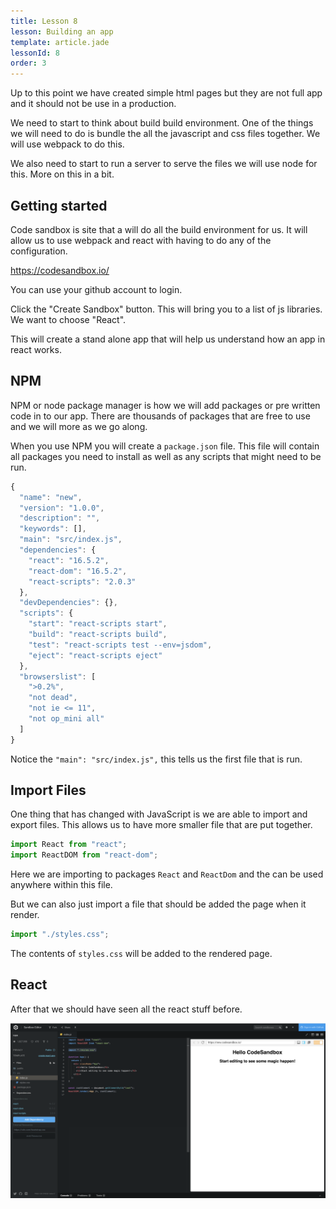 ```yaml
---
title: Lesson 8
lesson: Building an app
template: article.jade
lessonId: 8
order: 3
---
```


Up to this point we have created simple html pages but they are not full app and it should not be use in a production.

We need to start to think about build build environment.  One of the things we will need to do is bundle the all the javascript and css files together.  We will use webpack to do this.

We also need to start to run a server to serve the files we will use node for this. More on this in a bit.

## Getting started

Code sandbox is site that a will do all the build environment for us.  It will allow us to use webpack and react with having to do any of the configuration.  

https://codesandbox.io/

You can use your github account to login.

Click the "Create Sandbox" button.  This will bring you to a list of js libraries.   We want to choose "React".

This will create a stand alone app that will help us understand how an app in react works.

## NPM

NPM or node package manager is how we will add packages or pre written code in to our app.  There are thousands of packages that are free to use and we will more as we go along.

When you use NPM you will create a `package.json` file.  This file will contain all packages you need to install as well as any scripts that might need to be run.

```javascript
{
  "name": "new",
  "version": "1.0.0",
  "description": "",
  "keywords": [],
  "main": "src/index.js",
  "dependencies": {
    "react": "16.5.2",
    "react-dom": "16.5.2",
    "react-scripts": "2.0.3"
  },
  "devDependencies": {},
  "scripts": {
    "start": "react-scripts start",
    "build": "react-scripts build",
    "test": "react-scripts test --env=jsdom",
    "eject": "react-scripts eject"
  },
  "browserslist": [
    ">0.2%",
    "not dead",
    "not ie <= 11",
    "not op_mini all"
  ]
}
```

Notice the `"main": "src/index.js",` this tells us the first file that is run.

## Import Files

One thing that has changed with JavaScript is we are able to import and export files.  This allows us to have more smaller file that are put together.

```javascript
import React from "react";
import ReactDOM from "react-dom";
```

Here we are importing to packages `React` and `ReactDom` and the can be used anywhere within this file.

But we can also just import a file that should be added the page when it render.

```javascript
import "./styles.css";
```
The contents of `styles.css` will be added to the rendered page.

## React

After that we should have seen all the react stuff before.  

![](./images/codesandbox.png)